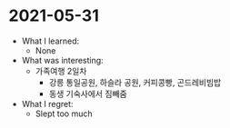 # 2021-05-31

- What I learned:
  - None
- What was interesting: 
  - 가족여행 2일차
    - 강릉 통일공원, 하슬라 공원, 커피콩빵, 곤드레비빔밥
    - 동생 기숙사에서 짐빼줌
- What I regret: 
  - Slept too much